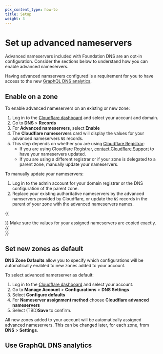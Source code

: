 ```yaml
---
pcx_content_type: how-to
title: Setup
weight: 3
---
```


# Set up advanced nameservers

Advanced nameservers included with Foundation DNS are an opt-in configuration. Consider the sections below to understand how you can enable advanced nameservers.

Having advanced namservers configured is a requirement for you to have access to the new [GraphQL DNS analytics](#use-graphql-dns-analytics).

## Enable on a zone

To enable advanced nameservers on an existing or new zone:

1. Log in to the [Cloudflare dashboard](https://dash.cloudflare.com/login) and select your account and domain.
2. Go to **DNS** > **Records**
3. For **Advanced nameservers**, select **Enable**
5. The **Cloudflare nameservers** card will display the values for your advanced nameservers `NS` records.
6. This step depends on whether you are using [Cloudflare Registrar](/registrar/):
    - If you are using Cloudflare Registrar, [contact Cloudflare Support](/support/contacting-cloudflare-support/) to have your nameservers updated.
    - If you are using a different registrar or if your zone is delegated to a parent zone, manually update your nameservers.

To manually update your nameservers:

1. Log in to the admin account for your domain registrar or the DNS configuration of the parent zone.
2. Replace your existing authoritative nameservers by the advanced namservers provided by Cloudflare, or update the `NS` records in the parent of your zone with the advanced nameservers names.

{{<Aside type="warning">}}
Make sure the values for your assigned nameservers are copied exactly.
{{</Aside>}}

## Set new zones as default

**DNS Zone Dafaults** allow you to specify which configurations will be automatically enabled to new zones added to your account.

To select advanced namerserver as default:

1. Log in to the [Cloudflare dashboard](https://dash.cloudflare.com/login) and select your account.
2. Go to **Manage Account** > **Configurations** > **DNS Settings**
3. Select **Configure defaults**
4. For **Nameserver assignment method** choose **Cloudflare advanced nameservers**
5. Select (TBD)**Save** to confirm.

All new zones added to your account will be automatically assigned advanced nameservers. This can be changed later, for each zone, from **DNS** > **Settings**.

## Use GraphQL DNS analytics